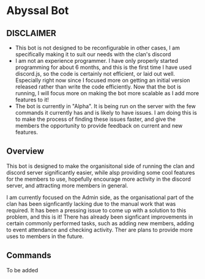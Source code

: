 # Abyssal Bot

## DISCLAIMER

- This bot is not designed to be reconfigurable in other cases, I am specifically making it to suit our needs with the clan's discord
- I am not an experience programmer. I have only properly started programming for about 6 months, and this is the first time I have used discord.js, so the code is certainly not efficient, or laid out well. Especially right now since I focused more on getting an initial version released rather than write the code efficiently. Now that the bot is running, I will focus more on making the bot more scalable as I add more features to it!
- The bot is currently in "Alpha". It is being run on the server with the few commands it currently has and is likely to have issues. I am doing this is to make the process of finding these issues faster, and give the members the opportunity to provide feedback on current and new features.

## Overview

This bot is designed to make the organisitonal side of running the clan and discord server significantly easier, while alsp providing some cool features for the members to use, hopefully encourage more activity in the discord server, and attracting more members in general.

I am currently focused on the Admin side, as the organisational part of the clan has been signficantly lacking due to the manual work that was required. It has been a pressing issue to come up with a solution to this problem, and this is it! There has already been signficant improvements in certain commonly performed tasks, such as adding new members, adding to event attendance and checking activity. Ther are plans to provide more uses to members in the future.

## Commands

To be added
